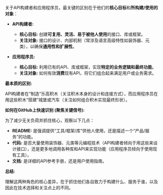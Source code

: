 

关于API构建者和应用程序员，最关键的区别在于他们的**核心目标**和**所构建/使用的对象**：

*   **API构建者:**
    *   **核心目标:** 创建**可复用、灵活、易于被他人使用**的接口、库或框架。
    *   **关注对象:** 接口的设计、内部机制（常涉及语言高级特性如装饰器、元类），以确保**通用性和扩展性**。

*   **应用程序员:**
    *   **核心目标:** 利用已有的API、库或框架，实现**特定的业务逻辑和最终功能**。
    *   **关注对象:** 如何有效**消费**现有API，将它们组合起来满足用户或业务需求。

**最本质的区别:**

API构建者在“制造”乐高积木（关注积木本身的设计和连接方式），而应用程序员在用这些积木“搭建”城堡或汽车（关注如何组合积木实现最终形状）。

**如何在GitHub上快速识别 (聚焦关键信号):**

为了减少无关负荷并抓住核心，观察以下几点：

*   **README:** 是强调提供“工具/框架/库”供他人使用，还是描述一个“产品/服务”的功能。
*   **代码:** 是否大量使用装饰器、元类等元编程技术（API构建者倾向于用这些来设计接口），还是更多地调用各种库和API来实现功能（应用程序员倾向于使用现有工具）。
*   **文档:** 是详细的API参考手册，还是用户使用指南。

**总结:**

理解这两种角色的核心差异，在于抓住他们各自致力于构建什么、服务于谁，以及因此在技术选择和关注点上的不同。